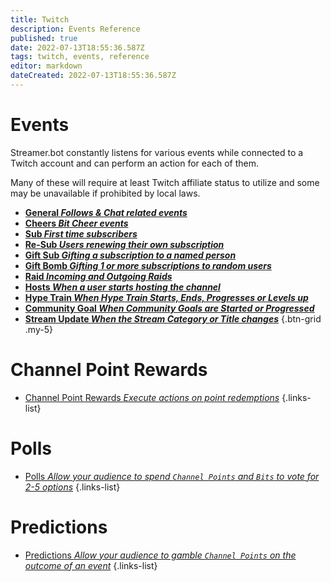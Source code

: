 ```yaml
---
title: Twitch
description: Events Reference
published: true
date: 2022-07-13T18:55:36.587Z
tags: twitch, events, reference
editor: markdown
dateCreated: 2022-07-13T18:55:36.587Z
---
```


# Events
Streamer.bot constantly listens for various events while connected to a Twitch account and can perform an action for each of them.

Many of these will require at least Twitch affiliate status to utilize and some may be unavailable if prohibited by local laws.

- [**General *Follows & Chat related events***](/Events/General)
- [**Cheers *Bit Cheer events***](/Events/Cheers)
- [**Sub *First time subscribers***](/Events/Sub)
- [**Re-Sub *Users renewing their own subscription***](/Events/Sub)
- [**Gift Sub *Gifting a subscription to a named person***](/Events/Gift-Sub)
- [**Gift Bomb *Gifting 1 or more subscriptions to random users***](/Events/Gift-Bomb)
- [**Raid *Incoming and Outgoing Raids***](/Events/Raid)
- [**Hosts *When a user starts hosting the channel***](/en/Events/hosts)
- [**Hype Train *When Hype Train Starts, Ends, Progresses or Levels up***](/Events/Hype-Train)
- [**Community Goal *When Community Goals are Started or Progressed***](/Events/Community-Goal)
- [**Stream Update *When the Stream Category or Title changes***](/Events/Stream-Update)
{.btn-grid .my-5}

# Channel Point Rewards
- [Channel Point Rewards *Execute actions on point redemptions*](/Twitch/Channel-Point-Rewards)
{.links-list}

# Polls
- [Polls *Allow your audience to spend `Channel Points` and `Bits` to vote for 2-5 options*](/Twitch/Polls)
{.links-list}

# Predictions
- [Predictions *Allow your audience to gamble `Channel Points` on the outcome of an event*](/Twitch/Predictions)
{.links-list}